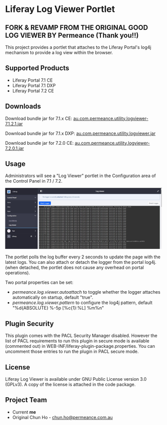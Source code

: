 
# Liferay Log Viewer Portlet

## FORK & REVAMP FROM THE ORIGINAL GOOD LOG VIEWER BY Permeance (Thank you!!)

This project provides a portlet that attaches to the Liferay Portal's log4j mechanism to provide a log view within the browser.

## Supported Products

* Liferay Portal 7.1 CE
* Liferay Portal 7.1 DXP
* Liferay Portal 7.2 CE

## Downloads

Download bundle jar for 7.1.x CE: [au.com.permeance.utility.logviewer-7.1.2.1.jar](https://github.com/baxtheman/liferay-log-viewer/releases/download/7.1.2.1/au.com.permeance.utility.logviewer-7.1.2.1.jar)

Download bundle jar for 7.1.x DXP: [au.com.permeance.utility.logviewer.jar](https://github.com/baxtheman/liferay-log-viewer/releases/download/7.1.2.2/au.com.permeance.utility.logviewer.jar)

Download bundle jar for 7.2.0 CE: [au.com.permeance.utility.logviewer-7.2.0.1.jar](https://github.com/baxtheman/liferay-log-viewer/releases/download/7.2.0.1/au.com.permeance.utility.logviewer-7.2.0.1.jar)

## Usage

Administrators will see a "Log Viewer" portlet in the Configuration area of the Control Panel in 7.1 / 7.2.

![Screenshot](/doc/screenshot.jpg)

The portlet polls the log buffer every 2 seconds to update the page with the latest logs.
You can also attach or detach the logger from the portal log4j. (when detached, the portlet does not cause any overhead on portal operations).

Two portal properties can be set:
* *permeance.log.viewer.autoattach* to toggle whether the logger attaches automatically on startup, default "true".
* *permeance.log.viewer.pattern* to configure the log4j pattern, default "%d{ABSOLUTE} %-5p \[%c{1}:%L\] %m%n"

## Plugin Security

This plugin comes with the PACL Security Manager disabled.
However the list of PACL requirements to run this plugin in secure mode is available (commented out) in WEB-INF/liferay-plugin-package.properties. You can uncomment those entries to run the plugin in PACL secure mode.

## License

Liferay Log Viewer is available under GNU Public License version 3.0 (GPLv3). A copy of the license is attached in the code package.

## Project Team

* Current **me**
* Original Chun Ho - chun.ho@permeance.com.au

